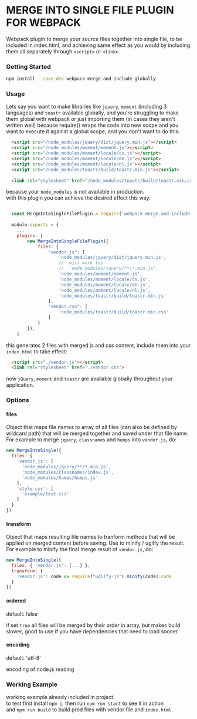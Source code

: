 # MERGE INTO SINGLE FILE PLUGIN FOR WEBPACK

Webpack plugin to merge your source files together into single file, to be included in index.html, and achieving same effect as you would by including them all separately through `<script>` or `<link>`.

### Getting Started

```bash
npm install --save-dev webpack-merge-and-include-globally
```

### Usage

Lets say you want to make libraries like `jquery`, `moment` (including 3 languages) and `toastr` available globally, and you're struggling to make them global with webpack or just importing them (in cases they aren't written well) because require() wraps the code into new scope and you want to execute it against a global scope, and you don't want to do this:
``` html
  <script src="/node_modules/jquery/dist/jquery.min.js"></script>
  <script src="/node_modules/moment/moment.js"></script>
  <script src="/node_modules/moment/locale/cs.js"></script>
  <script src="/node_modules/moment/locale/de.js"></script>
  <script src="/node_modules/moment/locale/nl.js"></script>
  <script src="/node_modules/toastr/build/toastr.min.js"></script>
  
  <link rel="stylesheet" href="/node_modules/toastr/build/toastr.min.css">
```
because your `node_modules` is not available in production.
<br/>with this plugin you can achieve the desired effect this way:
``` javascript

  const MergeIntoSingleFilePlugin = require('webpack-merge-and-include-globally');
  
  module.exports = {
    ...
    plugins: [
        new MergeIntoSingleFilePlugin({
            files: {
                "vendor.js": [
                    'node_modules/jquery/dist/jquery.min.js',
                    //  will work too
                    //  'node_modules/jquery/**/*.min.js',
                    'node_modules/moment/moment.js',
                    'node_modules/moment/locale/cs.js',
                    'node_modules/moment/locale/de.js',
                    'node_modules/moment/locale/nl.js',
                    'node_modules/toastr/build/toastr.min.js'
                ],
                "vendor.css": [
                    'node_modules/toastr/build/toastr.min.css'
                ]
            }
        }),
    ]

```
this generates 2 files with merged js and css content, include them into your `index.html` to take effect:
``` html
  <script src="./vendor.js"></script>
  <link rel="stylesheet" href="./vendor.css">
```
now `jQuery`, `moment` and `toastr` are available globally throughout your application.

### Options

#### files

Object that maps file names to array of all files (can also be defined by wildcard path) that will be merged together and saved under that file name.
<br/>For example to merge `jquery`, `classnames` and `humps` into `vendor.js`, do:
``` javascript
new MergeIntoSingle({
  files: {
    'vendor.js': [
      'node_modules/jquery/**/*.min.js',
      'node_modules/classnames/index.js',
      'node_modules/humps/humps.js'
    ],
    'style.css': [
      'example/test.css'
    ]
  }
})
```

#### transform

Object that maps resulting file names to tranform methods that will be applied on merged content before saving. Use to minify / uglify the result.
<br/>For example to minify the final merge result of `vendor.js`, do:
``` javascript
new MergeIntoSingle({
  files: { 'vendor.js': [...] },
  transform: {
    'vendor.js': code => require("uglify-js").minify(code).code
  }
})
```

#### ordered
default: false

if set `true` all files will be merged by their order in array, but makes build slower, good to use if you have dependencies that need to load sooner.

#### encoding

default: 'utf-8'

encoding of node.js reading

### Working Example

working example already included in project.
<br/>to test first install `npm i`, then run `npm run start` to see it in action
<br/>and `npm run build` to build prod files with vendor file and `index.html`.
